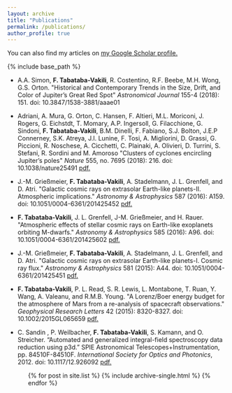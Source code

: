 ```yaml
---
layout: archive
title: "Publications"
permalink: /publications/
author_profile: true
---
```


You can also find my articles on <u><a href="https://scholar.google.com/citations?user=-UscFxcAAAAJ&hl=en">my Google Scholar profile</a>.</u>


{% include base_path %}

* A.A. Simon, <b>F. Tabataba-Vakili</b>, R. Costentino, R.F. Beebe, M.H. Wong, G.S. Orton. "Historical and Contemporary Trends in the Size, Drift, and Color of Jupiter’s Great Red Spot" <i>Astronomical Journal</i> 155-4 (2018): 151. doi: 10.3847/1538-3881/aaae01 
* Adriani, A. Mura, G. Orton, C. Hansen, F. Altieri, M.L. Moriconi, J. Rogers, G. Eichstdt, T. Momary, A.P. Ingersoll, G. Filacchione, G. Sindoni, <b>F. Tabataba-Vakili</b>, B.M. Dinelli, F. Fabiano, S.J. Bolton, J.E.P Connerney, S.K. Atreya, J.I. Lunine, F. Tosi, A. Migliorini, D. Grassi, G. Piccioni, R. Noschese, A. Cicchetti, C. Plainaki, A. Olivieri, D. Turrini, S. Stefani, R. Sordini and M. Amoroso "Clusters of cyclones encircling Jupiter’s poles" <i>Nature</i> 555, no. 7695 (2018): 216. doi: 10.1038/nature25491 <u><a href="https://authors.library.caltech.edu/83934/7/nature25491-s1.zip">pdf</a>.</u> 
* J.-M. Grießmeier, <b>F. Tabataba-Vakili</b>, A. Stadelmann, J. L. Grenfell, and D. Atri. "Galactic cosmic rays on extrasolar Earth-like planets-II. Atmospheric implications." <i>Astronomy & Astrophysics</i> 587 (2016): A159. doi: 10.1051/0004-6361/201425452 <u><a href="https://tabataba.github.io/files/aa25452-14-jm2.pdf">pdf</a>.</u>
* <b>F. Tabataba-Vakili</b>, J. L. Grenfell, J-M. Grießmeier, and H. Rauer. "Atmospheric effects of stellar cosmic rays on Earth-like exoplanets orbiting M-dwarfs." <i>Astronomy & Astrophysics</i> 585 (2016): A96. doi: 10.1051/0004-6361/201425602 <u><a href="https://tabataba.github.io/files/aa25602-14.pdf">pdf</a>.</u>
* J.-M. Grießmeier, <b>F. Tabataba-Vakili</b>, A. Stadelmann, J. L. Grenfell, and D. Atri. "Galactic cosmic rays on extrasolar Earth-like planets-I. Cosmic ray flux." <i>Astronomy & Astrophysics</i> 581 (2015): A44. doi: 10.1051/0004-6361/201425451 <u><a href="https://tabataba.github.io/files/aa25451-14-jm1.pdf">pdf</a>.</u>
* <b>F. Tabataba-Vakili</b>, P. L. Read, S. R. Lewis, L. Montabone, T. Ruan, Y. Wang, A. Valeanu, and R.M.B. Young. "A Lorenz/Boer energy budget for the atmosphere of Mars from a re-analysis of spacecraft observations." <i>Geophysical Research Letters</i> 42 (2015): 8320-8327. doi: 10.1002/2015GL065659 <u><a href="https://tabataba.github.io/files/grl53594.pdf">pdf</a>.</u>
* C. Sandin , P. Weilbacher, <b>F. Tabataba-Vakili</b>, S. Kamann, and O. Streicher. “Automated and generalized integral-field spectroscopy data reduction using p3d.” SPIE Astronomical Telescopes+Instrumentation, pp. 84510F-84510F. <i>International Society for Optics and Photonics</i>, 2012. doi: 10.1117/12.926092 <u><a href="https://p3d.sourceforge.io/sandin_2012_ProcSPIE_8451.pdf">pdf</a>.</u>



  <ul>{% for post in site.list %}
    {% include archive-single.html %}
  {% endfor %}</ul>

<!--
{% for post in site.publications reversed %}
  {% include archive-single-cv.html %}
{% endfor %}
-->


